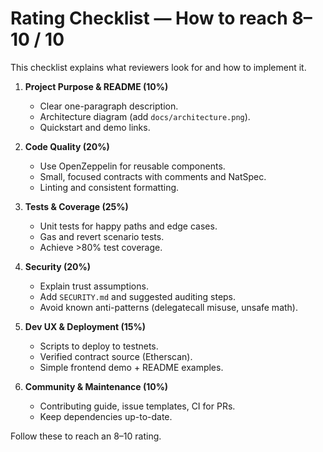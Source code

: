 # Rating Checklist — How to reach 8–10 / 10

This checklist explains what reviewers look for and how to implement it.

1. **Project Purpose & README (10%)**
   - Clear one-paragraph description.
   - Architecture diagram (add `docs/architecture.png`).
   - Quickstart and demo links.

2. **Code Quality (20%)**
   - Use OpenZeppelin for reusable components.
   - Small, focused contracts with comments and NatSpec.
   - Linting and consistent formatting.

3. **Tests & Coverage (25%)**
   - Unit tests for happy paths and edge cases.
   - Gas and revert scenario tests.
   - Achieve >80% test coverage.

4. **Security (20%)**
   - Explain trust assumptions.
   - Add `SECURITY.md` and suggested auditing steps.
   - Avoid known anti-patterns (delegatecall misuse, unsafe math).

5. **Dev UX & Deployment (15%)**
   - Scripts to deploy to testnets.
   - Verified contract source (Etherscan).
   - Simple frontend demo + README examples.

6. **Community & Maintenance (10%)**
   - Contributing guide, issue templates, CI for PRs.
   - Keep dependencies up-to-date.

Follow these to reach an 8–10 rating.

